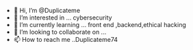 - 👋 Hi, I’m @Duplicateme
- 👀 I’m interested in ... cybersecurity
- 🌱 I’m currently learning ... front end ,backend,ethical hacking
- 💞️ I’m looking to collaborate on ...
- 📫 How to reach me ..Duplicateme74
<!---
Duplicateme/Duplicateme is a ✨ special ✨ repository because its `README.md` (this file) appears on your GitHub profile.
You can click the Preview link to take a look at your changes.
--->
